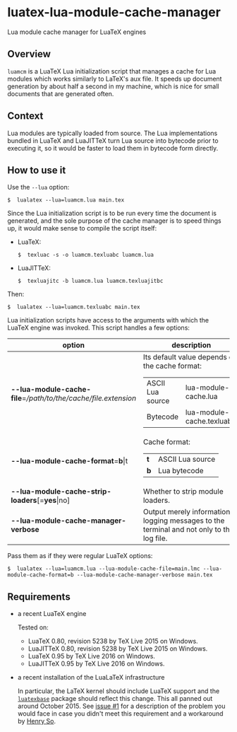 # luatex-lua-module-cache-manager
Lua module cache manager for LuaTeX engines

## Overview ##
`luamcm` is a LuaTeX Lua initialization script that manages a cache for Lua modules which works similarly to LaTeX's aux file. It speeds up document generation by about half a second in my machine, which is nice for small documents that are generated often.

## Context ##
Lua modules are typically loaded from source. The Lua implementations bundled in LuaTeX and LuaJITTeX turn Lua source into bytecode prior to executing it, so it would be faster to load them in bytecode form directly.

## How to use it ##
Use the `--lua` option:

    $  lualatex --lua=luamcm.lua main.tex

Since the Lua initialization script is to be run every time the document is generated, and the sole purpose of the cache manager is to speed things up, it would make sense to compile the script itself:

* LuaTeX:

    ```
    $  texluac -s -o luamcm.texluabc luamcm.lua
    ```
* LuaJITTeX:

    ```
    $  texluajitc -b luamcm.lua luamcm.texluajitbc
    ```

Then:

    $  lualatex --lua=luamcm.texluabc main.tex

Lua initialization scripts have access to the arguments with which the LuaTeX engine was invoked. This script handles a few options:

option | description
------------ | ------------
**--lua-module-cache-file**=_/path/to/the/cache/file.extension_ | Its default value depends on the cache format:<table><tr><td>ASCII Lua source</td><td>lua-module-cache.lua</td></tr><tr><td>Bytecode</td><td>lua-module-cache.texluabc</td></tr></table>
**--lua-module-cache-format**=**b**\|t | Cache format:<table><tr><td>**t**</td><td>ASCII Lua source</td></tr><tr><td>**b**</td><td>Lua bytecode</td></tr></table>
**--lua-module-cache-strip-loaders**[=**yes**\|no] | Whether to strip module loaders.
**--lua-module-cache-manager-verbose** | Output merely informational logging messages to the terminal and not only to the log file.

Pass them as if they were regular LuaTeX options:

    $  lualatex --lua=luamcm.lua --lua-module-cache-file=main.lmc --lua-module-cache-format=b --lua-module-cache-manager-verbose main.tex

## Requirements ##
 -  a recent LuaTeX engine
	
	Tested on:
	 -  LuaTeX 0.80, revision 5238 by TeX Live 2015 on Windows.
	 -  LuaJITTeX 0.80, revision 5238 by TeX Live 2015 on Windows.
	 -  LuaTeX 0.95 by TeX Live 2016 on Windows.
	 -  LuaJITTeX 0.95 by TeX Live 2016 on Windows.

 -  a recent installation of the LuaLaTeX infrastructure
	
	In particular, the LaTeX kernel should include LuaTeX support and the [`luatexbase`](http://www.ctan.org/pkg/luatexbase) package should reflect this change. This all panned out around October 2015. See [issue #1](https://github.com/kalrish/luatex-lua-module-cache-manager/issues/1) for a description of the problem you would face in case you didn't meet this requirement and a workaround by [Henry So](https://github.com/henryso).